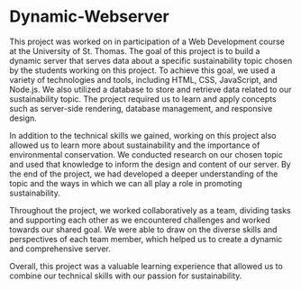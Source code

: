 # Dynamic-Webserver

This project was worked on in participation of a Web Development course at the University of St. Thomas. The goal of this project is to build a dynamic server that serves data about a specific sustainability topic chosen by the students working on this project. To achieve this goal, we used a variety of technologies and tools, including HTML, CSS, JavaScript, and Node.js. We also utilized a database to store and retrieve data related to our sustainability topic. The project required us to learn and apply concepts such as server-side rendering, database management, and responsive design. 

In addition to the technical skills we gained, working on this project also allowed us to learn more about sustainability and the importance of environmental conservation. We conducted research on our chosen topic and used that knowledge to inform the design and content of our server. By the end of the project, we had developed a deeper understanding of the topic and the ways in which we can all play a role in promoting sustainability.

Throughout the project, we worked collaboratively as a team, dividing tasks and supporting each other as we encountered challenges and worked towards our shared goal. We were able to draw on the diverse skills and perspectives of each team member, which helped us to create a dynamic and comprehensive server.

Overall, this project was a valuable learning experience that allowed us to combine our technical skills with our passion for sustainability.
